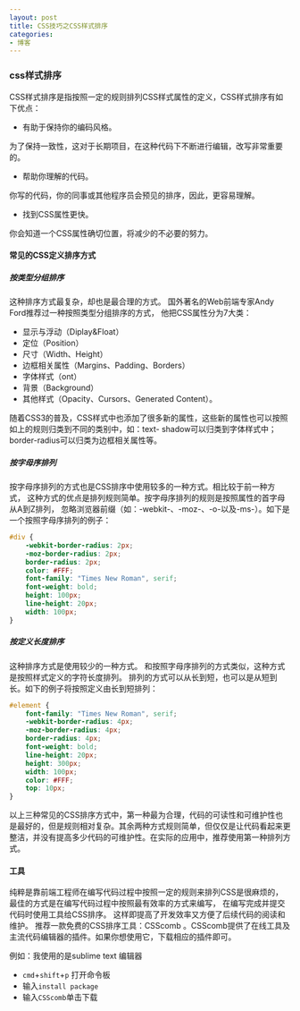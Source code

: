 ```yaml
---
layout: post
title: CSS技巧之CSS样式排序 
categories:
- 博客
---
```


### css样式排序

CSS样式排序是指按照一定的规则排列CSS样式属性的定义，CSS样式排序有如下优点：

+ 有助于保持你的编码风格。

为了保持一致性，这对于长期项目，在这种代码下不断进行编辑，改写非常重要的。

+ 帮助你理解的代码。

你写的代码，你的同事或其他程序员会预见的排序，因此，更容易理解。

+ 找到CSS属性更快。

你会知道一个CSS属性确切位置，将减少的不必要的努力。

#### 常见的CSS定义排序方式

##### 按类型分组排序

这种排序方式最复杂，却也是最合理的方式。
国外著名的Web前端专家Andy Ford推荐过一种按照类型分组排序的方式，
他把CSS属性分为7大类：

+ 显示与浮动（Diplay&Float）
+ 定位（Position）
+ 尺寸（Width、Height）
+ 边框相关属性（Margins、Padding、Borders）
+ 字体样式（ont）
+ 背景（Background）
+ 其他样式（Opacity、Cursors、Generated Content）。

随着CSS3的普及，CSS样式中也添加了很多新的属性，这些新的属性也可以按照如上的规则归类到不同的类别中，如：text- shadow可以归类到字体样式中；border-radius可以归类为边框相关属性等。

##### 按字母序排列

按字母序排列的方式也是CSS排序中使用较多的一种方式。相比较于前一种方式，
这种方式的优点是排列规则简单。按字母序排列的规则是按照属性的首字母从A到Z排列，
忽略浏览器前缀（如：-webkit-、-moz-、-o-以及-ms-）。如下是一个按照字母序排列的例子：

```css
#div {
    -webkit-border-radius: 2px;
    -moz-border-radius: 2px;
    border-radius: 2px;
    color: #FFF;  
    font-family: "Times New Roman", serif;  
    font-weight: bold;  
    height: 100px;  
    line-height: 20px;  
    width: 100px;  
}
```
##### 按定义长度排序
这种排序方式是使用较少的一种方式。
和按照字母序排列的方式类似，这种方式是按照样式定义的字符长度排列。
排列的方式可以从长到短，也可以是从短到长。如下的例子将按照定义由长到短排列：

```css
#element {
    font-family: "Times New Roman", serif;  
    -webkit-border-radius: 4px;
    -moz-border-radius: 4px;
    border-radius: 4px;
    font-weight: bold;  
    line-height: 20px;  
    height: 300px;  
    width: 100px;  
    color: #FFF;  
    top: 10px;  
}
```

以上三种常见的CSS排序方式中，第一种最为合理，代码的可读性和可维护性也是最好的，但是规则相对复杂。其余两种方式规则简单，但仅仅是让代码看起来更整洁，并没有提高多少代码的可维护性。在实际的应用中，推荐使用第一种排列方式。

#### 工具
纯粹是靠前端工程师在编写代码过程中按照一定的规则来排列CSS是很麻烦的，
最佳的方式是在编写代码过程中按照最有效率的方式来编写，
在编写完成并提交代码时使用工具给CSS排序。
这样即提高了开发效率又方便了后续代码的阅读和维护。
推荐一款免费的CSS排序工具：CSScomb 。CSScomb提供了在线工具及主流代码编辑器的插件。如果你想使用它，下载相应的插件即可。

例如：我使用的是sublime text 编辑器

+ `cmd`+`shift`+`p` 打开命令板
+ 输入`install package`
+ 输入`CSScomb`单击下载
